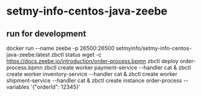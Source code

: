# setmy-info-centos-java-zeebe

## run for development
docker run --name zeebe -p 26500:26500 setmyinfo/setmy-info-centos-java-zeebe:latest
zbctl status
wget -c https://docs.zeebe.io/introduction/order-process.bpmn
zbctl deploy order-process.bpmn
zbctl create worker payment-service --handler cat & zbctl create worker inventory-service --handler cat & zbctl create worker shipment-service --handler cat &
zbctl create instance order-process --variables '{"orderId": 12345}'
